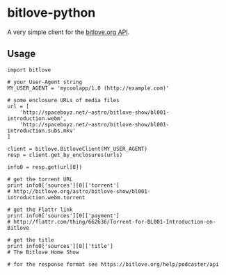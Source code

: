 bitlove-python
==============

A very simple client for the [bitlove.org API](https://bitlove.org/help/podcaster/api).

Usage
-----

    import bitlove

    # your User-Agent string
    MY_USER_AGENT = 'mycoolapp/1.0 (http://example.com)'

    # some enclosure URLs of media files
    url = [
        'http://spaceboyz.net/~astro/bitlove-show/bl001-introduction.webm',
        'http://spaceboyz.net/~astro/bitlove-show/bl001-introduction.subs.mkv'
    ]

    client = bitlove.BitloveClient(MY_USER_AGENT)
    resp = client.get_by_enclosures(urls)

    info0 = resp.get(url[0])

    # get the torrent URL
    print info0['sources'][0]['torrent']
    # http://bitlove.org/astro/bitlove-show/bl001-introduction.webm.torrent

    # get the Flattr link
    print info0['sources'][0]['payment']
    # http://flattr.com/thing/662636/Torrent-for-BL001-Introduction-on-Bitlove

    # get the title
    print info0['sources'][0]['title']
    # The Bitlove Home Show

    # for the response format see https://bitlove.org/help/podcaster/api
